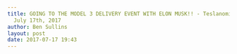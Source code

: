 ```yaml
---
title: GOING TO THE MODEL 3 DELIVERY EVENT WITH ELON MUSK!! - Teslanomics LIVE for
  July 17th, 2017
author: Ben Sullins
layout: post
date: 2017-07-17 19:43
---
```

